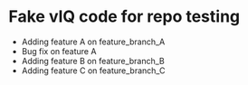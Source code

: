 # Fake vIQ code for repo testing

* Adding feature A on feature_branch_A
* Bug fix on feature A
* Adding feature B on feature_branch_B
* Adding feature C on feature_branch_C
